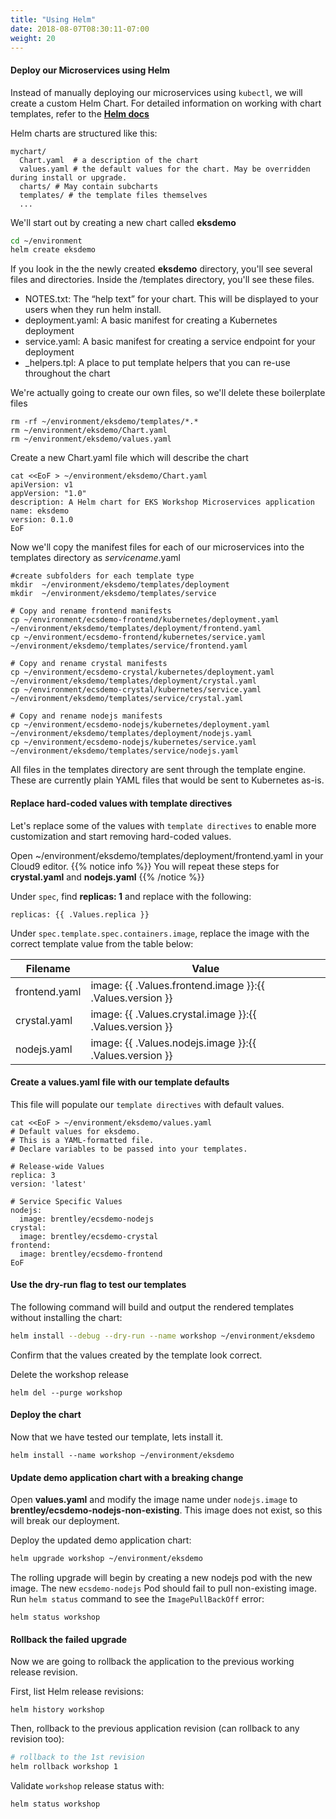 ```yaml
---
title: "Using Helm"
date: 2018-08-07T08:30:11-07:00
weight: 20
---
```

#### Deploy our Microservices using Helm

Instead of manually deploying our microservices using `kubectl`, we will create a custom Helm Chart. For detailed information on working with chart templates, refer to the [**Helm docs**](https://docs.helm.sh/chart_template_guide/)

Helm charts are structured like this:

```text
mychart/
  Chart.yaml  # a description of the chart
  values.yaml # the default values for the chart. May be overridden during install or upgrade.
  charts/ # May contain subcharts
  templates/ # the template files themselves
  ...
```

We'll start out by creating a new chart called **eksdemo**
```sh
cd ~/environment
helm create eksdemo
```

If you look in the the newly created **eksdemo** directory, you'll see several files and directories. Inside the /templates directory, you'll see these files.

* NOTES.txt: The “help text” for your chart. This will be displayed to your users when they run helm install.
* deployment.yaml: A basic manifest for creating a Kubernetes deployment
* service.yaml: A basic manifest for creating a service endpoint for your deployment
* _helpers.tpl: A place to put template helpers that you can re-use throughout the chart

We're actually going to create our own files, so we'll delete these boilerplate files
```
rm -rf ~/environment/eksdemo/templates/*.*
rm ~/environment/eksdemo/Chart.yaml
rm ~/environment/eksdemo/values.yaml
```
Create a new Chart.yaml file which will describe the chart
```
cat <<EoF > ~/environment/eksdemo/Chart.yaml
apiVersion: v1
appVersion: "1.0"
description: A Helm chart for EKS Workshop Microservices application
name: eksdemo
version: 0.1.0
EoF
```

Now we'll copy the manifest files for each of our microservices into the templates directory as *servicename*.yaml
```
#create subfolders for each template type
mkdir  ~/environment/eksdemo/templates/deployment
mkdir  ~/environment/eksdemo/templates/service

# Copy and rename frontend manifests
cp ~/environment/ecsdemo-frontend/kubernetes/deployment.yaml ~/environment/eksdemo/templates/deployment/frontend.yaml
cp ~/environment/ecsdemo-frontend/kubernetes/service.yaml ~/environment/eksdemo/templates/service/frontend.yaml

# Copy and rename crystal manifests
cp ~/environment/ecsdemo-crystal/kubernetes/deployment.yaml ~/environment/eksdemo/templates/deployment/crystal.yaml
cp ~/environment/ecsdemo-crystal/kubernetes/service.yaml ~/environment/eksdemo/templates/service/crystal.yaml

# Copy and rename nodejs manifests
cp ~/environment/ecsdemo-nodejs/kubernetes/deployment.yaml ~/environment/eksdemo/templates/deployment/nodejs.yaml
cp ~/environment/ecsdemo-nodejs/kubernetes/service.yaml ~/environment/eksdemo/templates/service/nodejs.yaml
```

All files in the templates directory are sent through the template engine. These are currently plain YAML files that would be sent to Kubernetes as-is.

#### Replace hard-coded values with template directives 
Let's replace some of the values with `template directives` to enable more customization and start removing hard-coded values.

Open ~/environment/eksdemo/templates/deployment/frontend.yaml in your Cloud9 editor.
{{% notice info %}}
You will repeat these steps for **crystal.yaml** and **nodejs.yaml**
{{% /notice %}}

Under `spec`, find **replicas: 1**  and replace with the following:
```
replicas: {{ .Values.replica }}
```
Under `spec.template.spec.containers.image`, replace the image with the correct template value from the table below:

|Filename | Value |
|---|---|
|frontend.yaml|image: {{ .Values.frontend.image }}:{{ .Values.version }}|
|crystal.yaml|image: {{ .Values.crystal.image }}:{{ .Values.version }}|
|nodejs.yaml|image: {{ .Values.nodejs.image }}:{{ .Values.version }}|

#### Create a values.yaml file with our template defaults

This file will populate our `template directives` with default values. 
```
cat <<EoF > ~/environment/eksdemo/values.yaml
# Default values for eksdemo.
# This is a YAML-formatted file.
# Declare variables to be passed into your templates.

# Release-wide Values
replica: 3
version: 'latest'

# Service Specific Values
nodejs:
  image: brentley/ecsdemo-nodejs
crystal:
  image: brentley/ecsdemo-crystal
frontend:
  image: brentley/ecsdemo-frontend
EoF
```

#### Use the dry-run flag to test our templates
The following command will build and output the rendered templates without installing the chart:
```sh
helm install --debug --dry-run --name workshop ~/environment/eksdemo
```
Confirm that the values created by the template look correct.

Delete the workshop release
```
helm del --purge workshop
```

#### Deploy the chart
Now that we have tested our template, lets install it. 
```
helm install --name workshop ~/environment/eksdemo
```
#### Update demo application chart with a breaking change

Open **values.yaml** and modify the image name under `nodejs.image` to **brentley/ecsdemo-nodejs-non-existing**. This image does not exist, so this will break our deployment. 

Deploy the updated demo application chart:
```sh
helm upgrade workshop ~/environment/eksdemo
```

The rolling upgrade will begin by creating a new nodejs pod with the new image. The new `ecsdemo-nodejs` Pod should fail to pull non-existing image. Run `helm status` command to see the `ImagePullBackOff` error:

```
helm status workshop
```

#### Rollback the failed upgrade

Now we are going to rollback the application to the previous working release revision.

First, list Helm release revisions:

```
helm history workshop
```

Then, rollback to the previous application revision (can rollback to any revision too):

```sh
# rollback to the 1st revision
helm rollback workshop 1
```

Validate `workshop` release status with:

```
helm status workshop
```
